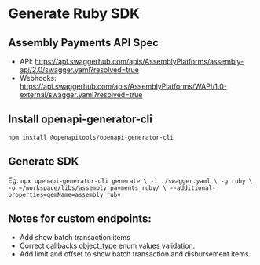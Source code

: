# Generate Ruby SDK
## Assembly Payments API Spec
- API: https://api.swaggerhub.com/apis/AssemblyPlatforms/assembly-api/2.0/swagger.yaml?resolved=true
- Webhooks: https://api.swaggerhub.com/apis/AssemblyPlatforms/WAPI/1.0-external/swagger.yaml?resolved=true

## Install openapi-generator-cli
`npm install @openapitools/openapi-generator-cli`

## Generate SDK
Eg: 
`npx openapi-generator-cli generate \
    -i ./swagger.yaml \
    -g ruby \
    -o ~/workspace/libs/assembly_payments_ruby/ \
    --additional-properties=gemName=assembly_ruby
`


## Notes for custom endpoints:
- Add show batch transaction items
- Correct callbacks object_type enum values validation.
- Add limit and offset to show batch transaction and disbursement items.